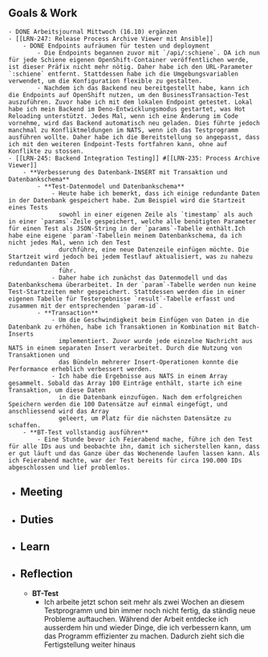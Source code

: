 ## Goals & Work
	- DONE Arbeitsjournal Mittwoch (16.10) ergänzen
	- [[LRN-247: Release Process Archive Viewer mit Ansible]]
		- DONE Endpoints aufräumen für testen und deployment
			- Die Endpoints begannen zuvor mit `/api/:schiene`. DA ich nun für jede Schiene eigenen OpenShift-Container veröffentlichen werde, ist dieser Präfix nicht mehr nötig. Daher habe ich den URL-Parameter `:schiene` entfernt. Stattdessen habe ich die Umgebungsvariablen verwendet, um die Konfiguration flexible zu gestalten.
			- Nachdem ich das Backend neu bereitgestellt habe, kann ich die Endpoints auf OpenShift nutzen, um den BusinessTransaction-Test auszuführen. Zuvor habe ich mit dem lokalen Endpoint getestet. Lokal habe ich mein Backend im Deno-Entwicklungsmodus gestartet, was Hot Reloading unterstützt. Jedes Mal, wenn ich eine Änderung im Code vornehme, wird das Backend automatisch neu geladen. Dies führte jedoch manchmal zu Konfliktmeldungen im NATS, wenn ich das Testprogramm ausführen wollte. Daher habe ich die Bereitstellung so angepasst, dass ich mit den weiteren Endpoint-Tests fortfahren kann, ohne auf Konflikte zu stossen.
	- [[LRN-245: Backend Integration Testing]] #[[LRN-235: Process Archive Viewer]]
		- **Verbesserung des Datenbank-INSERT mit Transaktion und Datenbankschema**
			- **Test-Datenmodel und Datenbankschema**
				- Heute habe ich bemerkt, dass ich einige redundante Daten in der Datenbank gespeichert habe. Zum Beispiel wird die Startzeit eines Tests 
				  sowohl in einer eigenen Zeile als `timestamp` als auch in einer `params`-Zeile gespeichert, welche alle benötigten Parameter für einen Test als JSON-String in der `params`-Tabelle enthält.Ich habe eine eigene `param`-Tabellein meinem Datenbankschema, da ich nicht jedes Mal, wenn ich den Test 
				  durchführe, eine neue Datenzeile einfügen möchte. Die Startzeit wird jedoch bei jedem Testlauf aktualisiert, was zu nahezu redundanten Daten 
				  führ.
				- Daher habe ich zunächst das Datenmodell und das Datenbankschema überarbeitet. In der `param`-Tabelle werden nun keine Test-Startzeiten mehr gespeichert. Stattdessen werden die in einer eigenen Tabelle für Testergebnisse `result`-Tabelle erfasst und zusammen mit der entsprechenden `param-id`.
			- **Transaction**
				- Um die Geschwindigkeit beim Einfügen von Daten in die Datenbank zu erhöhen, habe ich Transaktionen in Kombination mit Batch-Inserts 
				  implementiert. Zuvor wurde jede einzelne Nachricht aus NATS in einem separaten Insert verarbeitet. Durch die Nutzung von Transaktionen und 
				  das Bündeln mehrerer Insert-Operationen konnte die Performance erheblich verbessert werden.
				- Ich habe die Ergebnisse aus NATS in einem Array gesammelt. Sobald das Array 100 Einträge enthält, starte ich eine Transaktion, um diese Daten 
				  in die Datenbank einzufügen. Nach dem erfolgreichen Speichern werden die 100 Datensätze auf einmal eingefügt, und anschliessend wird das Array 
				  geleert, um Platz für die nächsten Datensätze zu schaffen.
		- **BT-Test vollstandig ausführen**
			- Eine Stunde bevor ich Feierabend mache, führe ich den Test für alle IDs aus und beobachte ihn, damit ich sicherstellen kann, dass er gut läuft und das Ganze über das Wochenende laufen lassen kann. Als ich Feierabend machte, war der Test bereits für circa 190.000 IDs abgeschlossen und lief problemlos.
- ## Meeting
- ## Duties
- ## Learn
- ## Reflection
	- **BT-Test**
		- Ich arbeite jetzt schon seit mehr als zwei Wochen an diesem Testprogramm und bin immer noch nicht fertig, da ständig neue Probleme auftauchen. Während der Arbeit entdecke ich ausserdem hin und wieder Dinge, die ich verbessern kann, um das Programm effizienter zu machen. Dadurch zieht sich die Fertigstellung weiter hinaus